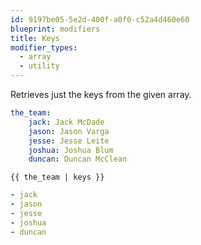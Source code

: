 ```yaml
---
id: 9197be05-5e2d-400f-a0f0-c52a4d460e60
blueprint: modifiers
title: Keys
modifier_types:
  - array
  - utility
---
```

Retrieves just the keys from the given array.

```yaml
the_team:
    jack: Jack McDade
    jason: Jason Varga
    jesse: Jesse Leite
    joshua: Joshua Blum
    duncan: Duncan McClean
```

```
{{ the_team | keys }}
```

```yaml
- jack
- jason
- jesse
- joshua
- duncan
```
